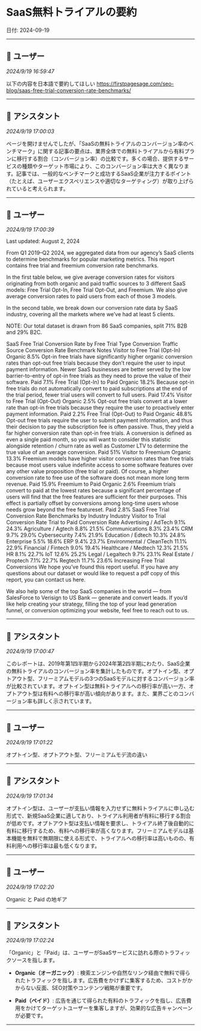 # SaaS無料トライアルの要約

日付: 2024-09-19

---

## 👤 ユーザー
*2024/9/19 16:59:47*

以下の内容を日本語で要約してほしい
https://firstpagesage.com/seo-blog/saas-free-trial-conversion-rate-benchmarks/

---

## 🤖 アシスタント
*2024/9/19 17:00:03*

ページを開けませんでしたが、「SaaSの無料トライアルのコンバージョン率のベンチマーク」に関する記事の要点は、業界全体での無料トライアルから有料プランに移行する割合（コンバージョン率）の比較です。多くの場合、提供するサービスの種類やターゲット市場により、このコンバージョン率は大きく異なります。記事では、一般的なベンチマークと成功するSaaS企業が注力するポイント（たとえば、ユーザーエクスペリエンスや適切なターゲティング）が取り上げられていると考えられます。

---

## 👤 ユーザー
*2024/9/19 17:00:39*

Last updated: August 2, 2024

From Q1 2019­–Q2 2024, we aggregated data from our agency’s SaaS clients to determine benchmarks for popular marketing metrics. This report contains free trial and freemium conversion rate benchmarks. 

In the first table below, we give average conversion rates for visitors originating from both organic and paid traffic sources to 3 different SaaS models: Free Trial Opt-In, Free Trial Opt-Out, and Freemium. We also give average conversion rates to paid users from each of those 3 models.  

In the second table, we break down our conversion rate data by SaaS industry, covering all the markets where we’ve had at least 5 clients. 

NOTE: Our total dataset is drawn from 86 SaaS companies, split 71% B2B and 29% B2C.

SaaS Free Trial Conversion Rate by Free Trial Type
Conversion	Traffic Source	Conversion Rate Benchmark	Notes
Visitor to Free Trial (Opt-In)	Organic	8.5%	Opt-in free trials have significantly higher organic conversion rates than opt-out free trials because they don’t require the user to input payment information. Newer SaaS businesses are better served by the low barrier-to-entry of opt-in free trials as they need to prove the value of their software.
Paid	7.1%
Free Trial (Opt-In) to Paid	Organic	18.2%	Because opt-in free trials do not automatically convert to paid subscriptions at the end of the trial period, fewer trial users will convert to full users.
Paid	17.4%
Visitor to Free Trial (Opt-Out)	Organic	2.5%	Opt-out free trials convert at a lower rate than opt-in free trials because they require the user to proactively enter payment information.
Paid	2.2%
Free Trial (Opt-Out) to Paid	Organic	48.8%	Opt-out free trials require the user to submit payment information, and thus their decision to pay the subscription fee is often passive. Thus, they yield a far higher conversion rate  than opt-in free trials. A conversion is defined as even a single paid month, so you will want to consider this statistic alongside retention / churn rate as well as Customer LTV to determine the true value of an average conversion.
Paid	51%
Visitor to Freemium	Organic	13.3%	Freemium models have higher visitor conversion rates than free trials because most users value indefinite access to some software features over any other value proposition (free trial or paid). Of course, a higher conversion rate to free use of the software does not mean more long term revenue. 
Paid	15.9%
Freemium to Paid	Organic	2.6%	Freemium trials convert to paid at the lowest rates because a significant percentage of users will find that the free features are sufficient for their purposes. This effect is partially offset by conversions among long-time users whose needs grow beyond the free featureset.
Paid	2.8%
SaaS Free Trial Conversion Rate Benchmarks by Industry
Industry	Visitor to Trial Conversion Rate	Trial to Paid Conversion Rate
Advertising / AdTech	9.1%	24.3%
Agriculture / Agtech	8.8%	21.5%
Communications	8.3%	23.4%
CRM	9.7%	29.0%
Cybersecurity	7.4%	21.9%
Education / Edtech	10.3%	24.8%
Enterprise	5.5%	18.6%
ERP	9.4%	23.7%
Environmental / CleanTech	11.1%	22.9%
Financial / Fintech	9.0%	19.4%
Healthcare / Medtech	12.3%	21.5%
HR	8.1%	22.7%
IoT	12.6%	25.2%
Legal / Legaltech	9.7%	23.1%
Real Estate / Proptech	7.1%	22.7%
Regtech	11.7%	23.6%
Increasing Free Trial Conversions
We hope you’ve found this report useful. If you have any questions about our dataset or would like to request a pdf copy of this report, you can contact us here. 

We also help some of the top SaaS companies in the world — from SalesForce to Verisign to US Bank — generate and convert leads. If you’d like help creating your strategy, filling the top of your lead generation funnel, or conversion optimizing your website, feel free to reach out to us.

---

## 🤖 アシスタント
*2024/9/19 17:00:47*

このレポートは、2019年第1四半期から2024年第2四半期にわたり、SaaS企業の無料トライアルのコンバージョン率を集計したものです。オプトイン型、オプトアウト型、フリーミアムモデルの3つのSaaSモデルに対するコンバージョン率が比較されています。オプトイン型は無料トライアルへの移行率が高い一方、オプトアウト型は有料への移行率が高い傾向があります。また、業界ごとのコンバージョン率も詳しく示されています。

---

## 👤 ユーザー
*2024/9/19 17:01:22*

オプトイン型、オプトアウト型、フリーミアムモデ流の違い

---

## 🤖 アシスタント
*2024/9/19 17:01:34*

オプトイン型は、ユーザーが支払い情報を入力せずに無料トライアルに申し込む形式で、新規SaaS企業に適しており、トライアル利用者が有料に移行する割合が低めです。オプトアウト型は支払い情報を要求し、トライアル終了後自動的に有料に移行するため、有料への移行率が高くなります。フリーミアムモデルは基本機能を無料で無期限に使える形式で、トライアルへの移行率は高いものの、有料利用への移行率は最も低くなります。

---

## 👤 ユーザー
*2024/9/19 17:02:20*

Organic と Paid の地ギア

---

## 🤖 アシスタント
*2024/9/19 17:02:24*

「Organic」と「Paid」は、ユーザーがSaaSサービスに訪れる際のトラフィックソースを指します。

- **Organic（オーガニック）**: 検索エンジンや自然なリンク経由で無料で得られたトラフィックを指します。広告費をかけずに集客するため、コストがかからない反面、SEO対策やコンテンツ戦略が重要です。
  
- **Paid（ペイド）**: 広告を通じて得られた有料のトラフィックを指し、広告費用をかけてターゲットユーザーを集客しますが、効果的な広告キャンペーンが必要です。

---
